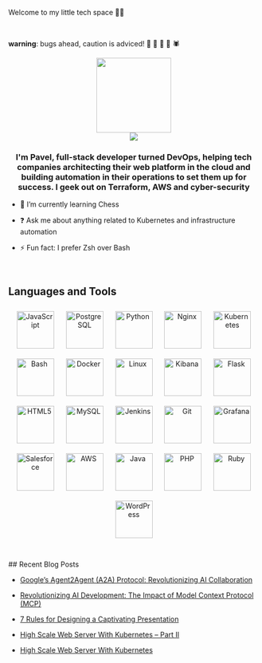 
Welcome to my little tech space 👋🏻

<br>

**warning**: bugs ahead, caution is adviced! 🐞 🐜 🦟 🦗 🕷

<p align=center>

  <img height="150px" src="https://github-readme-stats.vercel.app/api?username=pab1it0&show_icons=true&theme=tokyonight&hide_title=true&count_private=true" />
  <br>

  <img src="https://komarev.com/ghpvc/?username=pab1it0" />

</p>

### <div align="center">I'm Pavel, full-stack developer turned DevOps, helping tech companies architecting their web platform in the cloud and building automation in their operations to set them up for success. I  geek out on Terraform, AWS and cyber-security</div>  

- 🌱 I’m currently learning Chess

- ❓ Ask me about anything related to Kubernetes and infrastructure automation 

- ⚡ Fun fact: I prefer Zsh over Bash  

<br/>  

## Languages and Tools  

<div align="center">  


<img style="margin: 10px" src="https://profilinator.rishav.dev/skills-assets/javascript-original.svg" alt="JavaScript" height="75" />  


<img style="margin: 10px" src="https://profilinator.rishav.dev/skills-assets/postgresql-original-wordmark.svg" alt="PostgreSQL" height="75" />  


<img style="margin: 10px" src="https://profilinator.rishav.dev/skills-assets/python-original.svg" alt="Python" height="75" />  


<img style="margin: 10px" src="https://profilinator.rishav.dev/skills-assets/nginx-original.svg" alt="Nginx" height="75" />  


<img style="margin: 10px" src="https://profilinator.rishav.dev/skills-assets/kubernetes-icon.svg" alt="Kubernetes" height="75" />  


<img style="margin: 10px" src="https://profilinator.rishav.dev/skills-assets/gnu_bash-icon.svg" alt="Bash" height="75" />  


<img style="margin: 10px" src="https://profilinator.rishav.dev/skills-assets/docker-original-wordmark.svg" alt="Docker" height="75" />  


<img style="margin: 10px" src="https://profilinator.rishav.dev/skills-assets/linux-original.svg" alt="Linux" height="75" />  


<img style="margin: 10px" src="https://profilinator.rishav.dev/skills-assets/kibana.png" alt="Kibana" height="75" />  


<img style="margin: 10px" src="https://profilinator.rishav.dev/skills-assets/flask.png" alt="Flask" height="75" />  


<img style="margin: 10px" src="https://profilinator.rishav.dev/skills-assets/html5-original-wordmark.svg" alt="HTML5" height="75" />  


<img style="margin: 10px" src="https://profilinator.rishav.dev/skills-assets/mysql-original-wordmark.svg" alt="MySQL" height="75" />  


<img style="margin: 10px" src="https://profilinator.rishav.dev/skills-assets/jenkins-icon.svg" alt="Jenkins" height="75" />  


<img style="margin: 10px" src="https://profilinator.rishav.dev/skills-assets/git-scm-icon.svg" alt="Git" height="75" />  


<img style="margin: 10px" src="https://profilinator.rishav.dev/skills-assets/grafana.png" alt="Grafana" height="75" />  


<img style="margin: 10px" src="https://profilinator.rishav.dev/skills-assets/salesforce.png" alt="Salesforce" height="75" />  


<img style="margin: 10px" src="https://profilinator.rishav.dev/skills-assets/amazonwebservices-original-wordmark.svg" alt="AWS" height="75" />  


<img style="margin: 10px" src="https://profilinator.rishav.dev/skills-assets/java-original-wordmark.svg" alt="Java" height="75" />  


<img style="margin: 10px" src="https://profilinator.rishav.dev/skills-assets/php-original.svg" alt="PHP" height="75" />  


<img style="margin: 10px" src="https://profilinator.rishav.dev/skills-assets/ruby-original-wordmark.svg" alt="Ruby" height="75" />  


<img style="margin: 10px" src="https://profilinator.rishav.dev/skills-assets/wordpress.png" alt="WordPress" height="75" />  


</div>  
<br/>  
<br/>  
## Recent Blog Posts  

<!-- BLOG-POST-LIST:START -->

- [Google’s Agent2Agent &lpar;A2A&rpar; Protocol: Revolutionizing AI Collaboration](https://www.cloudefined.com/blog/googles-agent2agent-a2a-protocol-revolutionizing-ai-collaboration)


- [Revolutionizing AI Development: The Impact of Model Context Protocol &lpar;MCP&rpar;](https://www.cloudefined.com/blog/revolutionizing-ai-development-the-impact-of-model-context-protocol-mcp)

- [7 Rules for Designing a Captivating Presentation](https://www.cloudefined.com/blog/7-rules-for-designing-a-captivating-presentation)

- [High Scale Web Server With Kubernetes – Part II](https://www.cloudefined.com/blog/high-scale-web-server-with-kubernetes-part-ii)

- [High Scale Web Server With Kubernetes](https://www.cloudefined.com/blog/high-scale-web-server-with-kubernetes)


<!-- BLOG-POST-LIST:END -->  
